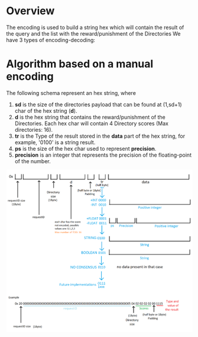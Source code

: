 # Overview

The encoding is used to build a string hex which will contain the result of the query and the list with the reward/punishment of the Directories
We have 3 types of encoding-decoding:

# Algorithm based on a manual encoding

The following schema represent an hex string, where

1. **sd** is the size of the directories payload that can be found at (1,sd+1) char of the hex string (**d**).
2. **d** is the hex string that contains the reward/punishment of the Directories. Each hex char will contain 4 Directory scores (Max directories: 16).
3. **tr** is the Type of the result stored in the **data** part of the hex string, for example, '0100' is a string result.
4. **ps** is the size of the hex char used to represent **precision**.
5. **precision** is an integer that represents the precision of the floating-point of the number.

![ManualLightEncoding.png](ManualLightEncoding.png)